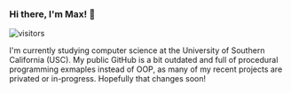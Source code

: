 ### Hi there, I'm Max! 👋 
![visitors](https://visitor-badge.laobi.icu/badge?page_id=bruhjuice.bruhjuice)

I'm currently studying computer science at the University of Southern California (USC). My public GitHub is a bit outdated and full of procedural programming exmaples instead of OOP, as many of my recent projects are privated or in-progress. Hopefully that changes soon! 
<!--
**bruhjuice/bruhjuice** is a ✨ _special_ ✨ repository because its `README.md` (this file) appears on your GitHub profile.

Here are some ideas to get you started:

- 🔭 I’m currently working on ...
- 🌱 I’m currently learning ...
- 👯 I’m looking to collaborate on ...
- 🤔 I’m looking for help with ...
- 💬 Ask me about ...
- 📫 How to reach me: ...
- 😄 Pronouns: ...
- ⚡ Fun fact: ...
-->
